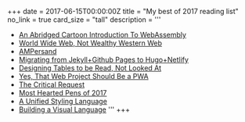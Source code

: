 +++
date = 2017-06-15T00:00:00Z
title = "My best of 2017 reading list"
no_link = true
card_size = "tall"
description = '''
- [An Abridged Cartoon Introduction To WebAssembly](https://www.smashingmagazine.com/2017/05/abridged-cartoon-introduction-webassembly/)
- [World Wide Web, Not Wealthy Western Web](https://www.smashingmagazine.com/2017/03/world-wide-web-not-wealthy-western-web-part-1/)
- [AMPersand](https://ethanmarcotte.com/wrote/ampersand/)
- [Migrating from Jekyll+Github Pages to Hugo+Netlify](https://www.sarasoueidan.com/blog/jekyll-ghpages-to-hugo-netlify/)
- [Designing Tables to be Read, Not Looked At](http://alistapart.com/article/web-typography-tables)
- [Yes, That Web Project Should Be a PWA](http://alistapart.com/article/yes-that-web-project-should-be-a-pwa)
- [The Critical Request](https://medium.com/@benschwarz/the-critical-request-90bb47da5769)
- [Most Hearted Pens of 2017](https://codepen.io/2017/popular/pens/#)
- [A Unified Styling Language](https://medium.com/seek-blog/a-unified-styling-language-d0c208de2660)
- [Building a Visual Language](https://airbnb.design/building-a-visual-language/)
'''
+++